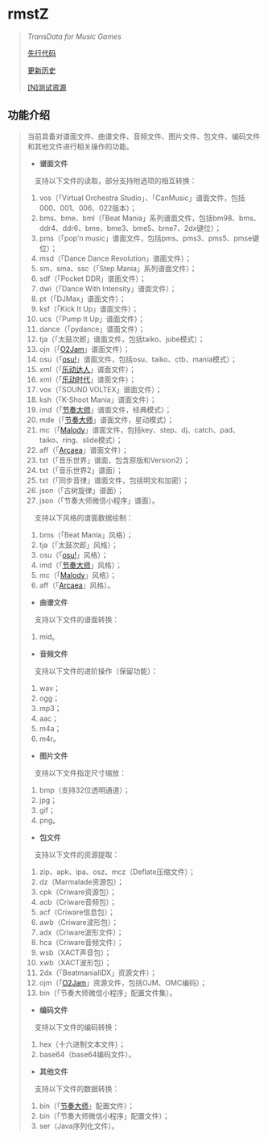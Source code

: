 # rmstZ
>*TransData for Music Games*
>
>[先行代码](EARLYCODE.md)
>
>[更新历史](WHATSNEW.md)
>
>[[N]测试资源](https://www.jianguoyun.com/p/DXXQGv4Qitn5BxiNtLIC)
## 功能介绍
>当前具备对谱面文件、曲谱文件、音频文件、图片文件、包文件、编码文件和其他文件进行相关操作的功能。
>
>* **谱面文件**
>
>　支持以下文件的读取，部分支持附选项的相互转换：
>1. vos（「Virtual Orchestra Studio」、「CanMusic」谱面文件，包括000、001、006、022版本）；
>2. bms、bme、bml（「Beat Mania」系列谱面文件，包括bm98、bms、ddr4、ddr6、bme、bme3、bme5、bme7、2dx键位）；
>3. pms（「pop'n music」谱面文件，包括pms、pms3、pms5、pmse键位）；
>4. msd（「Dance Dance Revolution」谱面文件）；
>5. sm、sma、ssc（「Step Mania」系列谱面文件）；
>6. sdf（「Pocket DDR」谱面文件）；
>7. dwi（「Dance With Intensity」谱面文件）；
>8. pt（「DJMax」谱面文件）；
>9. ksf（「Kick It Up」谱面文件）；
>10. ucs（「Pump It Up」谱面文件）；
>11. dance（「pydance」谱面文件）；
>12. tja（「太鼓次郎」谱面文件，包括taiko、jube模式）；
>13. ojn（「[O2Jam](http://www.o2jam.com/)」谱面文件）；
>14. osu（「[osu!](https://osu.ppy.sh/)」谱面文件，包括osu、taiko、ctb、mania模式）；
>15. xml（「[乐动达人](http://yd2012.redatoms.com/)」谱面文件）；
>16. xml（「[乐动时代](http://www.ydsd.com/)」谱面文件）；
>17. vox（「SOUND VOLTEX」谱面文件）；
>18. ksh（「K-Shoot Mania」谱面文件）；
>19. imd（「[节奏大师](http://da.qq.com/)」谱面文件，经典模式）；
>20. mde（「[节奏大师](http://da.qq.com/)」谱面文件，星动模式）；
>21. mc（「[Malody](http://m.mugzone.net/)」谱面文件，包括key、step、dj、catch、pad、taiko、ring、slide模式）；
>22. aff（「[Arcaea](https://arcaea.lowiro.com/)」谱面文件）；
>23. txt（「音乐世界」谱面，包含原版和Version2）；
>24. txt（「音乐世界2」谱面）；
>25. txt（「同步音律」谱面文件，包括明文和加密）；
>26. json（「古树旋律」谱面）；
>27. json（「节奏大师微信小程序」谱面）。
>
>　支持以下风格的谱面数据绘制：
>1. bms（「Beat Mania」风格）；
>2. tja（「太鼓次郎」风格）；
>3. osu（「[osu!](https://osu.ppy.sh/)」风格）；
>4. imd（「[节奏大师](http://da.qq.com/)」风格）；
>5. mc（「[Malody](http://m.mugzone.net/)」风格）；
>6. aff（「[Arcaea](https://arcaea.lowiro.com/)」风格）。
>
>* **曲谱文件**
>
>　支持以下文件的谱面转换：
>1. mid。
>
>* **音频文件**
>
>　支持以下文件的进阶操作（保留功能）：
>1. wav；
>2. ogg；
>3. mp3；
>4. aac；
>5. m4a；
>6. m4r。
>
>* **图片文件**
>
>　支持以下文件指定尺寸缩放：
>1. bmp（支持32位透明通道）；
>2. jpg；
>3. gif；
>4. png。
>
>* **包文件**
>
>　支持以下文件的资源提取：
>1. zip、apk、ipa、osz、mcz（Deflate压缩文件）；
>2. dz（Marmalade资源包）；
>3. cpk（Criware资源包）；
>4. acb（Criware音频包）；
>5. acf（Criware信息包）；
>6. awb（Criware波形包）；
>7. adx（Criware波形文件）；
>8. hca（Criware音频文件）；
>9. wsb（XACT声音包）；
>10. xwb（XACT波形包）；
>11. 2dx（「BeatmaniaIIDX」资源文件）；
>12. ojm（「[O2Jam](http://www.o2jam.com/)」资源文件，包括OJM、OMC编码）；
>13. bin（「节奏大师微信小程序」配置文件集）。
>
>* **编码文件**
>
>　支持以下文件的编码转换：
>1. hex（十六进制文本文件）；
>2. base64（base64编码文件）。
>
>* **其他文件**
>
>　支持以下文件的数据转换：
>1. bin（「[节奏大师](http://da.qq.com/)」配置文件）；
>2. bin（「节奏大师微信小程序」配置文件）；
>3. ser（Java序列化文件）。
